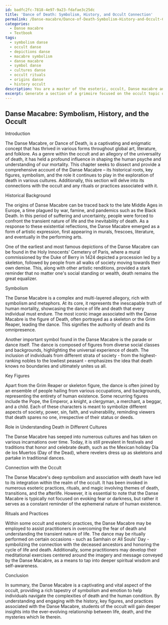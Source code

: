 ```yaml
---
id: badfc2fc-7818-4e97-9a23-fdafae3c25dc
title: 'Dance of Death: Symbolism, History, and Occult Connection'
permalink: /Danse-macabre/Dance-of-Death-Symbolism-History-and-Occult-Connection/
categories:
  - Danse macabre
  - Textbook
tags:
  - symbolism danse
  - occult danse
  - depictions danse
  - macabre symbolism
  - danse macabre
  - symbol danse
  - cultures danse
  - occult rituals
  - origins danse
  - history occult
description: You are a master of the esoteric, occult, Danse macabre and education, you have written many textbooks on the subject in ways that provide students with rich and deep understanding of the subject. You are being asked to write textbook-like sections on a topic and you do it with full context, explainability, and reliability in accuracy to the true facts of the topic at hand, in a textbook style that a student would easily be able to learn from, in a rich, engaging, and contextual way. Always include relevant context (such as formulas and history), related concepts, and in a way that someone can gain deep insights from.
excerpt: Generate a section of a grimoire focused on the occult topic of Danse macabre that provides a comprehensive understanding and rich knowledge for a student interested in this symbolic and mysterious dance. Include the historical background, symbolism, key figures, and the role it plays in understanding death in different cultures. Furthermore, explore its connection with the occult and any rituals or practices associated with it.
---
```


## Danse Macabre: Symbolism, History, and the Occult

Introduction

The Danse Macabre, or Dance of Death, is a captivating and enigmatic concept that has thrived in various forms throughout global art, literature, and folklore. As a genre within the occult and an allegory of the universality of death, it has held a profound influence in shaping the human psyche and understanding of our mortality. This chapter seeks to dissect and provide a comprehensive account of the Danse Macabre – its historical roots, key figures, symbolism, and the role it continues to play in the exploration of death in various cultures. Additionally, this section will delve into its connections with the occult and any rituals or practices associated with it.

Historical Background

The origins of Danse Macabre can be traced back to the late Middle Ages in Europe, a time plagued by war, famine, and pandemics such as the Black Death. In this period of suffering and uncertainty, people were forced to confront the transient nature of life and the inevitability of death. As a response to these existential reflections, the Danse Macabre emerged as a form of artistic expression, first appearing in murals, frescoes, literature, and eventually in the performing arts.

One of the earliest and most famous depictions of the Danse Macabre can be found in the Holy Innocents' Cemetery of Paris, where a mural commissioned by the Duke of Berry in 1424 depicted a procession led by a skeleton, followed by people from all walks of society moving towards their own demise. This, along with other artistic renditions, provided a stark reminder that no matter one's social standing or wealth, death remains the great equalizer.

Symbolism

The Danse Macabre is a complex and multi-layered allegory, rich with symbolism and metaphors. At its core, it represents the inescapable truth of human mortality, showcasing the dance of life and death that every individual must endure. The most iconic image associated with the Danse Macabre is the figure of Death, often portrayed as a skeleton or the Grim Reaper, leading the dance. This signifies the authority of death and its omnipresence.

Another important symbol found in the Danse Macabre is the parade or dance itself. The dance is composed of figures from diverse social classes and backgrounds, highlighting the universal experience of death. The inclusion of individuals from different strata of society - from the highest-ranking nobles to the lowliest peasant - emphasizes the idea that death knows no boundaries and ultimately unites us all.

Key Figures

Apart from the Grim Reaper or skeleton figure, the dance is often joined by an ensemble of people hailing from various occupations, and backgrounds, representing the entirety of human existence. Some recurring figures include the Pope, the Emperor, a knight, a clergyman, a merchant, a beggar, and a child. Each of these characters is meant to symbolize different aspects of society, power, sin, faith, and vulnerability, reminding viewers that death spares no one, irrespective of their status or deeds.

Role in Understanding Death in Different Cultures

The Danse Macabre has seeped into numerous cultures and has taken on various incarnations over time. Today, it is still prevalent in festivals and traditions that honor and celebrate death, such as the Mexican holiday Día de los Muertos (Day of the Dead), where revelers dress up as skeletons and partake in traditional dances.

Connection with the Occult

The Danse Macabre's deep symbolism and association with death have led to its integration within the realm of the occult. It has been invoked in numerous esoteric practices, rituals, and magic involving themes of death, transitions, and the afterlife. However, it is essential to note that the Danse Macabre is typically not focused on evoking fear or darkness, but rather it serves as a constant reminder of the ephemeral nature of human existence.

Rituals and Practices

Within some occult and esoteric practices, the Danse Macabre may be employed to assist practitioners in overcoming the fear of death and understanding the transient nature of life. The dance may be ritually performed on certain occasions - such as Samhain or All Souls' Day - symbolizing the connection with the deceased ancestors and honoring the cycle of life and death. Additionally, some practitioners may develop their meditational exercises centered around the imagery and message conveyed by the Danse Macabre, as a means to tap into deeper spiritual wisdom and self-awareness.

Conclusion

In summary, the Danse Macabre is a captivating and vital aspect of the occult, providing a rich tapestry of symbolism and emotion to help individuals navigate the complexities of death and the human condition. By understanding and engaging with the history, key figures, and practices associated with the Danse Macabre, students of the occult will gain deeper insights into the ever-evolving relationship between life, death, and the mysteries which lie therein.
